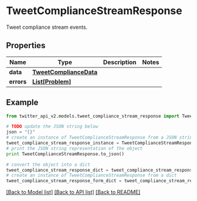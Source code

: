 # TweetComplianceStreamResponse

Tweet compliance stream events.

## Properties
Name | Type | Description | Notes
------------ | ------------- | ------------- | -------------
**data** | [**TweetComplianceData**](TweetComplianceData.md) |  | 
**errors** | [**List[Problem]**](Problem.md) |  | 

## Example

```python
from twitter_api_v2.models.tweet_compliance_stream_response import TweetComplianceStreamResponse

# TODO update the JSON string below
json = "{}"
# create an instance of TweetComplianceStreamResponse from a JSON string
tweet_compliance_stream_response_instance = TweetComplianceStreamResponse.from_json(json)
# print the JSON string representation of the object
print TweetComplianceStreamResponse.to_json()

# convert the object into a dict
tweet_compliance_stream_response_dict = tweet_compliance_stream_response_instance.to_dict()
# create an instance of TweetComplianceStreamResponse from a dict
tweet_compliance_stream_response_form_dict = tweet_compliance_stream_response.from_dict(tweet_compliance_stream_response_dict)
```
[[Back to Model list]](../README.md#documentation-for-models) [[Back to API list]](../README.md#documentation-for-api-endpoints) [[Back to README]](../README.md)


